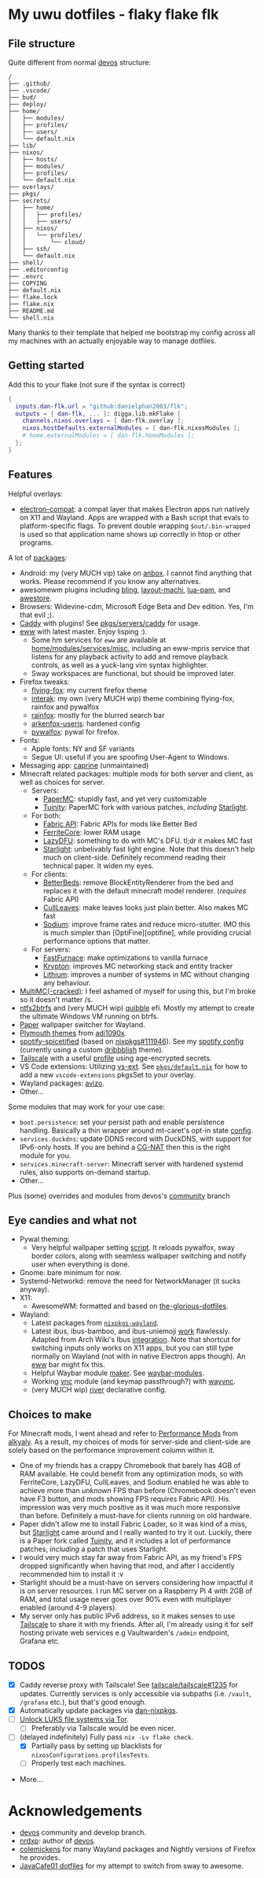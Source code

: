 # My uwu dotfiles - flaky flake flk

## File structure

Quite different from normal [devos] structure:

```
/
├── .github/
├── .vscode/
├── bud/
├── deploy/
├── home/
│   ├── modules/
│   ├── profiles/
│   ├── users/
│   └── default.nix
├── lib/
├── nixos/
│   ├── hosts/
│   ├── modules/
│   ├── profiles/
│   └── default.nix
├── overlays/
├── pkgs/
├── secrets/
│   ├── home/
│   │   ├── profiles/
│   │   ├── users/
│   ├── nixos/
│   │   └── profiles/
│   │       └── cloud/
│   ├── ssh/
│   └── default.nix
├── shell/
├── .editorconfig
├── .envrc
├── COPYING
├── default.nix
├── flake.lock
├── flake.nix
├── README.md
└── shell.nix
```

Many thanks to their template that helped me bootstrap my config across all my machines with an actually enjoyable way to manage dotfiles.

## Getting started

Add this to your flake (not sure if the syntax is correct)

```nix
{
  inputs.dan-flk.url = "github:danielphan2003/flk";
  outputs = { dan-flk, ... }: digga.lib.mkFlake {
    channels.nixos.overlays = [ dan-flk.overlay ];
    nixos.hostDefaults.externalModules = [ dan-flk.nixosModules ];
    # home.externalModules = [ dan-flk.homeModules ];
  };
}
```

## Features

Helpful overlays:

- [electron-compat][electron-compat]: a compat layer that makes Electron apps run natively on X11 and Wayland.
  Apps are wrapped with a Bash script that evals to platform-specific flags. To prevent double wrapping `$out/.bin-wrapped` is used so that application name shows up correctly in htop or other programs.

A lot of [packages][pkgs]:

- Android: my (very MUCH vip) take on [anbox]. I cannot find anything that works. Please recommend if you know any alternatives.
- awesomewm plugins including [bling], [layout-machi], [lua-pam], and [awestore].
- Browsers: Widevine-cdm, Microsoft Edge Beta and Dev edition.
  Yes, I'm that evil ;).
- [Caddy][caddy] with plugins! See [pkgs/servers/caddy][caddy-with-plugins] for usage.
- [eww] with latest master. Enjoy lisping :).
  - Some hm services for `eww` are available at [home/modules/services/misc](./home/modules/services/misc), including an eww-mpris service that listens for any playback activity to add and remove playback controls, as well as a yuck-lang vim syntax highlighter.
  - Sway workspaces are functional, but should be improved later.
- Firefox tweaks:
  - [flying-fox]: my current firefox theme
  - [interak]: my own (very MUCH wip) theme combining flying-fox, rainfox and pywalfox
  - [rainfox]: mostly for the blurred search bar
  - [arkenfox-userjs]: hardened config
  - [pywalfox]: pywal for firefox.
- Fonts:
  - Apple fonts: NY and SF variants
  - Segue UI: useful if you are spoofing User-Agent to Windows.
- Messaging app: [caprine] (unmaintained)
- Minecraft related packages: multiple mods for both server and client, as well as choices for server.
  - Servers:
    - [PaperMC][papermc]: stupidly fast, and yet very customizable
    - [Tuinity][tuinity]: PaperMC fork with various patches, _including_ [Starlight][starlight].
  - For both:
    - [Fabric API][fabric-api]: Fabric APIs for mods like Better Bed
    - [FerriteCore][ferrite-core]: lower RAM usage
    - [LazyDFU][lazydfu]: something to do with MC's DFU. tl;dr it makes MC fast
    - [Starlight][starlight]: unbelivably fast light engine. Note that this doesn't help much on client-side. Definitely recommend reading their technical paper. It widen my eyes.
  - For clients:
    - [BetterBeds][better-beds]: remove BlockEntityRenderer from the bed and replaces it with the default minecraft model renderer. (_requires_ Fabric API)
    - [CullLeaves][cull-leaves]: make leaves looks just plain better. Also makes MC fast
    - [Sodium][sodium]: improve frame rates and reduce micro-stutter. IMO this is much simpler than [OptiFine][optifine], while providing crucial performance options that matter.
  - For servers:
    - [FastFurnace][fast-furnace]: make optimizations to vanilla furnace
    - [Krypton][krypton]: improves MC networking stack and entity tracker
    - [Lithium][lithium]: improves a number of systems in MC without changing any behaviour.
- [MultiMC(-cracked)][mmc-cracked]: I feel ashamed of myself for using this, but I'm broke so it doesn't matter /s.
- [ntfs2btrfs] and (very MUCH wip) [quibble][quibble] efi. Mostly my attempt to create the ultimate Windows VM running on btrfs.
- [Paper][paper] wallpaper switcher for Wayland.
- [Plymouth themes][plymouth-themes] from [adi1090x].
- [spotify-spicetified][my-spotify-spicetified] (based on [nixpkgs#111946][nixpkgs-spotify-spicetified]).
  See my [spotify config][my-spotify-config] (currently using a custom [dribbblish][ddt] theme).
- [Tailscale][tailscale] with a useful [profile][tailscale-profile] using age-encrypted secrets.
- VS Code extensions: Utilizing [vs-ext]. See [`pkgs/default.nix`][vs-ext-example] for how to add a new `vscode-extensions` pkgsSet to your overlay.
- Wayland packages: [avizo].
- Other...

Some modules that may work for your use case:

- `boot.persistence`: set your persist path and enable persistence handling. Basically a thin wrapper around mt-caret's opt-in state [config][optin-state].
- `services.duckdns`: update DDNS record with DuckDNS, with support for IPv6-only hosts. If you are behind a [CG-NAT][cg-nat] then this is the right module for you.
- `services.minecraft-server`: Minecraft server with hardened systemd rules, also supports on-demand startup.
- Other...

Plus (some) overrides and modules from devos's [community][devos-community] branch

## Eye candies and what not

- Pywal theming:
  - Very helpful wallpaper setting [script][wal-set]. It reloads pywalfox, sway border colors, along with seamless wallpaper switching and notify user when everything is done.
- Gnome: bare minimum for now.
- Systemd-Networkd: remove the need for NetworkManager (it sucks anyway).
- X11:
  - AwesomeWM: formatted and based on [the-glorious-dotfiles].
- Wayland:
  - Latest packages from [`nixpkgs-wayland`][nixpkgs-wayland].
  - Latest ibus, ibus-bamboo, and ibus-uniemoji [work][sway-startup] flawlessly. Adapted from Arch Wiki's Ibus [integration][arch-wiki-ibus]. Note that shortcut for switching inputs only works on X11 apps, but you can still type normally on Wayland (not with in native Electron apps though). An [eww] bar might fix this.
  - Helpful Waybar module [maker][waybar-module-maker]. See [waybar-modules][waybar-modules].
  - Working [vnc][wayvnc-hm] module (and keymap passthrough?) with [wayvnc].
  - (very MUCH wip) [river] declarative config.

## Choices to make

For Minecraft mods, I went ahead and refer to [Performance Mods][performance-mods] from [alkyaly]. As a result, my choices of mods for server-side and client-side are solely based on the performance improvement column within it.

- One of my friends has a crappy Chromebook that barely has 4GB of RAM available. He could benefit from any optimization mods, so with FerriteCore, LazyDFU, CullLeaves, and Sodium enabled he was able to achieve more than _unknown_ FPS than before (Chromebook doesn't even have F3 button, and mods showing FPS requires Fabric API).
  His impression was very much positive as it was much more responsive than before. Definitely a must-have for clients running on old hardware.
- Paper didn't allow me to install Fabric Loader, so it was kind of a miss, but [Starlight][starlight] came around and I really wanted to try it out. Luckily, there is a Paper fork called [Tuinity][tuinity], and it includes a lot of performance patches, _including_ a patch that uses Starlight.
- I would very much stay far away from Fabric API, as my friend's FPS dropped significantly when having that mod, and after I accidently recommended him to install it :v
- Starlight should be a must-have on servers considering how impactful it is on server resources. I run MC server on a Raspberry Pi 4 with 2GB of RAM, and total usage never goes over 90% even with multiplayer enabled (around 4-9 players).
- My server only has public IPv6 address, so it makes senses to use [Tailscale][tailscale] to share it with my friends. After all, I'm already using it for self hosting private web services e.g Vaultwarden's `/admin` endpoint, Grafana etc.

## TODOS

- [x] Caddy reverse proxy with Tailscale! See [tailscale/tailscale#1235][tailscale-reverse-proxy] for updates.
      Currently services is only accessible via subpaths (i.e. `/vault`, `/grafana` etc.), but that's good enough.
- [x] Automatically update packages via [dan-nixpkgs][dan-nixpkgs].
- [ ] [Unlock LUKS file systems via Tor][tor-luks-unlock].
  - [ ] Preferably via Tailscale would be even nicer.
- [ ] (delayed indefinitely) Fully pass `nix -Lv flake check`.
  - [x] Partially pass by setting up blacklists for `nixosConfigurations.profilesTests`.
  - [ ] Properly test each machines.
- More...

# Acknowledgements

- [devos] community and develop branch.
- [nrdxp]: author of [devos].
- [colemickens] for many Wayland packages and Nightly versions of Firefox he provides.
- [JavaCafe01 dotfiles][javacafe01-dotfiles] for my attempt to switch from sway to awesome.

[devos]: https://github.com/divnix/devos
[nrdxp]: https://github.com/nrdxp
[divnix-agenix]: https://github.com/divnix/devos/blob/develop/flake.nix#L23
[rage-v0.6.0-changelog]: https://github.com/str4d/rage/releases/tag/v0.6.0
[paper]: https://gitlab.com/snakedye/paper
[nvfetcher]: https://github.com/berberman/nvfetcher
[snui]: https://gitlab.com/snakedye/snui
[gtrunsec]: https://github.com/GTrunSec
[home-manager]: https://github.com/nix-community/home-manager/tree/d370447
[nrdxp-nixos]: https://github.com/nrdxp/nixpkgs/more-general-fsbefore
[impermanance]: https://github.com/nix-community/impermanance
[persistence-profile]: ./nixos/profiles/misc/persistence
[firefox-nightly]: https://github.com/colemickens/flake-firefox-nightly
[nixpkgs-wayland]: https://github.com/colemickens/nixpkgs-wayland
[electron-compat]: ./overlays/electron.nix
[pkgs]: ./pkgs
[nixpkgs-spotify-spicetified]: https://github.com/NixOS/nixpkgs/pull/111946
[my-spotify-spicetified]: ./pkgs/applications/audio/spotify-spicetified/default.nix
[my-spotify-config]: ./nixos/profiles/apps/spotify/default.nix
[ddt]: https://github.com/JulienMaille/dribbblish-dynamic-theme
[bling]: https://github.com/Nooo37/bling
[layout-machi]: https://github.com/xinhaoyuan/layout-machi
[lua-pam]: https://github.com/RMTT/lua-pam
[awestore]: https://github.com/K4rakara/awestore
[flying-fox]: https://github.com/akshat46/FlyingFox
[interak]: ./pkgs/data/misc/interak/default.nix
[rainfox]: https://github.com/1280px/rainfox
[arkenfox-userjs]: https://github.com/arkenfox/user.js
[pywalfox]: https://github.com/Frewacom/pywalfox-native
[caprine]: https://github.com/sindresorhus/caprine
[vs-ext]: https://github.com/divnix/vs-ext
[vs-ext-example]: ./pkgs/default.nix#L91
[caddy]: https://caddyserver.com
[caddy-with-plugins]: ./pkgs/servers/caddy/default.nix
[eww]: https://github.com/elkowar/eww
[plymouth-themes]: https://github.com/adi1090x/plymouth-themes
[adi1090x]: https://github.com/adi1090x
[ntfs2btrfs]: https://github.com/maharmstone/ntfs2btrfs
[quibble]: https://github.com/maharmstone/quibble
[paper]: https://gitlab.com/snakedye/paper
[mmc-cracked]: https://github.com/AfoninZ/MultiMC5-Cracked
[papermc]: https://papermc.io/
[tuinity]: https://github.com/Tuinity/Tuinity
[starlight]: https://github.com/PaperMC/Starlight
[fabric-api]: https://github.com/FabricMC/fabric
[ferrite-core]: https://github.com/malte0811/FerriteCore
[lazydfu]: https://github.com/astei/lazydfu
[better-beds]: https://github.com/TeamMidnightDust/BetterBeds
[cull-leaves]: https://github.com/TeamMidnightDust/CullLeaves
[sodium]: https://github.com/CaffeineMC/sodium-fabric
[fast-furnace]: https://github.com/Tfarcenim/FabricFastFurnace
[krypton]: https://github.com/astei/krypton
[lithium]: https://github.com/CaffeineMC/lithium-fabric
[tailscale]: https://tailscale.net
[tailscale-profile]: ./nixos/profiles/network/dns/tailscale/default.nix
[optin-state]: https://mt-caret.github.io/blog/posts/2020-06-29-optin-state.html
[cg-nat]: https://www.reddit.com/r/selfhosted/comments/9e707d/what_are_my_options_to_get_around_a_carrier_grade/
[devos-community]: https://github.com/divnix/devos/tree/community
[avizo]: https://github.com/misterdanb/avizo
[anbox]: https://github.com/anbox/anbox
[wal-set]: ./home/profiles/sway/config/scripts/wal-set.nix
[sway-startup]: ./home/profiles/sway/config/startup.nix
[the-glorious-dotfiles]: https://github.com/manilarome/the-glorious-dotfiles
[arch-wiki-ibus]: https://wiki.archlinux.org/title/IBus#Integration
[waybar-module-maker]: ./lib/pkgs-build/mkWaybarModule.nix
[waybar-modules]: ./home/profiles/sway/waybar/modules
[wayvnc-hm]: ./home/modules/services/misc/wayvnc.nix
[wayvnc]: https://github.com/any1/wayvnc
[river]: https://github.com/ifreund/river
[performance-mods]: https://gist.github.com/alkyaly/02830c560d15256855bc529e1e232e88
[alkyaly]: https://github.com/alkyaly
[wireguard]: https://www.wireguard.com
[tailscale-reverse-proxy]: https://github.com/tailscale/tailscale/issues/1235
[dan-nixpkgs]: https://github.com/danielphan2003/nixpkgs
[tor-luks-unlock]: https://nixos.wiki/wiki/Remote_LUKS_Unlocking
[colemickens]: https://github.com/colemickens
[javacafe01-dotfiles]: https://github.com/JavaCafe01/DotFiles
